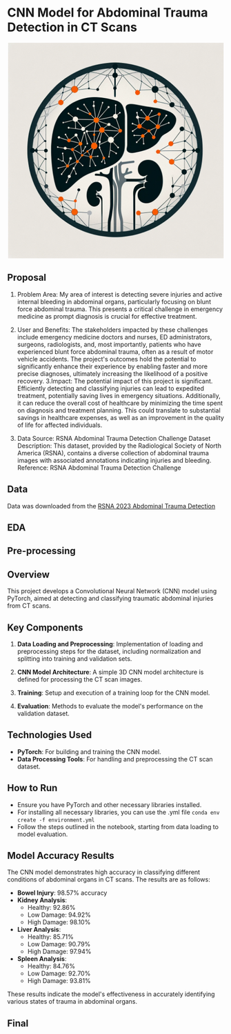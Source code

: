 # CNN Model for Abdominal Trauma Detection in CT Scans

<div align="center">
  <p><img src="icons/Project logo.png" alt="Image1" width="500"></p>
</div>

## Proposal 
1. Problem Area:
My area of interest is detecting severe injuries and active internal bleeding in abdominal organs, particularly focusing on blunt force abdominal trauma. This presents a critical challenge in emergency medicine as prompt diagnosis is crucial for effective treatment.

2. User and Benefits:
The stakeholders impacted by these challenges include emergency medicine doctors and nurses, ED administrators, surgeons, radiologists, and, most importantly, patients who have experienced blunt force abdominal trauma, often as a result of motor vehicle accidents. The project's outcomes hold the potential to significantly enhance their experience by enabling faster and more precise diagnoses, ultimately increasing the likelihood of a positive recovery.
3.Impact:
The potential impact of this project is significant. Efficiently detecting and classifying injuries can lead to expedited treatment, potentially saving lives in emergency situations. Additionally, it can reduce the overall cost of healthcare by minimizing the time spent on diagnosis and treatment planning. This could translate to substantial savings in healthcare expenses, as well as an improvement in the quality of life for affected individuals.
4. Data Source:
RSNA Abdominal Trauma Detection Challenge Dataset
Description: This dataset, provided by the Radiological Society of North America (RSNA), contains a diverse collection of abdominal trauma images with associated annotations indicating injuries and bleeding.
Reference: RSNA Abdominal Trauma Detection Challenge


## Data
Data was downloaded from the [RSNA 2023 Abdominal Trauma Detection](https://www.kaggle.com/competitions/rsna-2023-abdominal-trauma-detection/data)



## EDA


## Pre-processing

## Overview
This project develops a Convolutional Neural Network (CNN) model using PyTorch, aimed at detecting and classifying traumatic abdominal injuries from CT scans.

## Key Components
1. **Data Loading and Preprocessing**: Implementation of loading and preprocessing steps for the dataset, including normalization and splitting into training and validation sets.

2. **CNN Model Architecture**: A simple 3D CNN model architecture is defined for processing the CT scan images.

3. **Training**: Setup and execution of a training loop for the CNN model.

4. **Evaluation**: Methods to evaluate the model's performance on the validation dataset.

## Technologies Used
- **PyTorch**: For building and training the CNN model.
- **Data Processing Tools**: For handling and preprocessing the CT scan dataset.

## How to Run
- Ensure you have PyTorch and other necessary libraries installed.
- For installing all necessary libraries, you can use the .yml file `conda env create -f environment.yml`
- Follow the steps outlined in the notebook, starting from data loading to model evaluation.

## Model Accuracy Results

The CNN model demonstrates high accuracy in classifying different conditions of abdominal organs in CT scans. The results are as follows:

- **Bowel Injury**: 98.57% accuracy
- **Kidney Analysis**:
  - Healthy: 92.86%
  - Low Damage: 94.92%
  - High Damage: 98.10%
- **Liver Analysis**:
  - Healthy: 85.71%
  - Low Damage: 90.79%
  - High Damage: 97.94%
- **Spleen Analysis**:
  - Healthy: 84.76%
  - Low Damage: 92.70%
  - High Damage: 93.81%

These results indicate the model's effectiveness in accurately identifying various states of trauma in abdominal organs.

## Final

